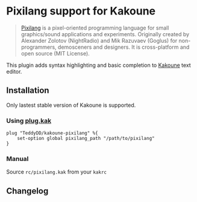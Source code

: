 # Pixilang support for Kakoune

> [Pixilang] is a pixel-oriented programming language for small graphics/sound
applications and experiments. Originally created by Alexander Zolotov
(NightRadio) and Mik Razuvaev (Goglus) for non-programmers, demosceners and
designers. It is cross-platform and open source (MIT License).

This plugin adds syntax highlighting and basic completion to [Kakoune] text
editor.

## Installation

Only lastest stable version of Kakoune is supported.

### Using [plug.kak]

```
plug "TeddyDD/kakoune-pixilang" %{
	set-option global pixilang_path "/path/to/pixilang"
}
```

### Manual

Source `rc/pixilang.kak` from your `kakrc`

## Changelog

[Pixilang]: http://www.warmplace.ru/soft/pixilang/
[Kakoune]: https://kakoune.org/
[plug.kak]: https://github.com/andreyorst/plug.kak
